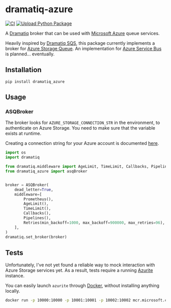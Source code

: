 # dramatiq-azure
[![CI](https://github.com/bidossessi/dramatiq-azure/actions/workflows/ci.yml/badge.svg)](https://github.com/bidossessi/dramatiq-azure/actions/workflows/ci.yml)
[![Upload Python Package](https://github.com/bidossessi/dramatiq-azure/actions/workflows/python-publish.yml/badge.svg)](https://github.com/bidossessi/dramatiq-azure/actions/workflows/python-publish.yml)

A [Dramatiq](https://dramatiq.io) broker that can be used with [Microsoft Azure](https://azure.microsoft.com/en-us/) queue services.

Heavily inspired by [Dramatiq SQS](https://github.com/Bogdanp/dramatiq_sqs), this package currently implements a broker for [Azure Storage Queue](https://docs.microsoft.com/en-us/azure/storage/queues/). 
An implementation for [Azure Service Bus](https://docs.microsoft.com/en-us/azure/service-bus-messaging/) is planned... eventually.


## Installation

    pip install dramatiq_azure


## Usage


### ASQBroker

The broker looks for `AZURE_STORAGE_CONNECTION_STR` in the environment, to authenticate on Azure Storage.
You need to make sure that the variable exists at runtime.

Creating a connection string for your Azure account is documented [here](https://docs.microsoft.com/en-us/azure/storage/common/storage-configure-connection-string).


``` python
import os
import dramatiq

from dramatiq.middleware import AgeLimit, TimeLimit, Callbacks, Pipelines, Prometheus, Retries
from dramatiq_azure import asqBroker


broker = ASQBroker(
    dead_letter=True,
    middleware=[
        Prometheus(),
        AgeLimit(),
        TimeLimit(),
        Callbacks(),
        Pipelines(),
        Retries(min_backoff=1000, max_backoff=900000, max_retries=96),
    ],
)
dramatiq.set_broker(broker)
```

## Tests
Unfortunately, I've not yet found a reliable way to mock interaction with Azure Storage services yet.
As a result, tests require a running [Azurite](https://github.com/Azure/Azurite) instance.

You can easily launch `azurite` through [Docker](https://www.docker.com/), without installing anything locally.

```bash
docker run -p 10000:10000 -p 10001:10001 -p 10002:10002 mcr.microsoft.com/azure-storage/azurite
```